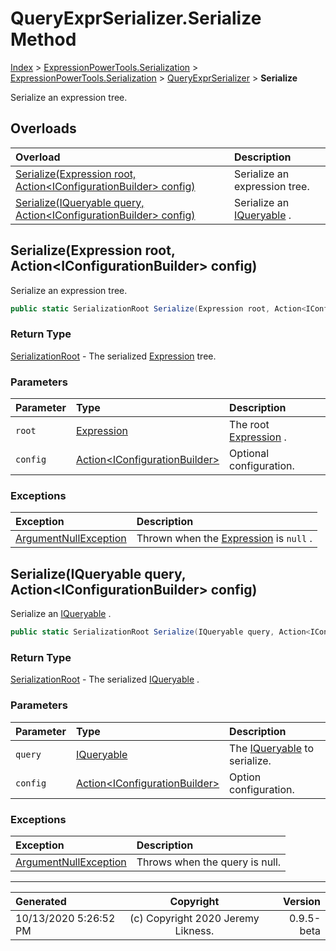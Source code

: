 ﻿# QueryExprSerializer.Serialize Method

[Index](../index.md) > [ExpressionPowerTools.Serialization](ExpressionPowerTools.Serialization.a.md) > [ExpressionPowerTools.Serialization](ExpressionPowerTools.Serialization.n.md) > [QueryExprSerializer](ExpressionPowerTools.Serialization.QueryExprSerializer.cs.md) > **Serialize**

Serialize an expression tree.

## Overloads

| Overload | Description |
| :-- | :-- |
| [Serialize(Expression root, Action&lt;IConfigurationBuilder> config)](#serializeexpression-root-actioniconfigurationbuilder-config) | Serialize an expression tree. |
| [Serialize(IQueryable query, Action&lt;IConfigurationBuilder> config)](#serializeiqueryable-query-actioniconfigurationbuilder-config) | Serialize an [IQueryable](https://docs.microsoft.com/dotnet/api/system.linq.iqueryable) . |
## Serialize(Expression root, Action&lt;IConfigurationBuilder> config)

Serialize an expression tree.

```csharp
public static SerializationRoot Serialize(Expression root, Action<IConfigurationBuilder> config)
```

### Return Type

 [SerializationRoot](ExpressionPowerTools.Serialization.Serializers.SerializationRoot.cs.md)  - The serialized [Expression](https://docs.microsoft.com/dotnet/api/system.linq.expressions.expression) tree.

### Parameters

| Parameter | Type | Description |
| :-- | :-- | :-- |
| `root` | [Expression](https://docs.microsoft.com/dotnet/api/system.linq.expressions.expression) | The root [Expression](https://docs.microsoft.com/dotnet/api/system.linq.expressions.expression) . |
| `config` | [Action&lt;IConfigurationBuilder>](https://docs.microsoft.com/dotnet/api/system.action-1) | Optional configuration. |

### Exceptions

| Exception | Description |
| :-- | :-- |
| [ArgumentNullException](https://docs.microsoft.com/dotnet/api/system.argumentnullexception) | Thrown when the [Expression](https://docs.microsoft.com/dotnet/api/system.linq.expressions.expression) is `null` . |

## Serialize(IQueryable query, Action&lt;IConfigurationBuilder> config)

Serialize an [IQueryable](https://docs.microsoft.com/dotnet/api/system.linq.iqueryable) .

```csharp
public static SerializationRoot Serialize(IQueryable query, Action<IConfigurationBuilder> config)
```

### Return Type

 [SerializationRoot](ExpressionPowerTools.Serialization.Serializers.SerializationRoot.cs.md)  - The serialized [IQueryable](https://docs.microsoft.com/dotnet/api/system.linq.iqueryable) .

### Parameters

| Parameter | Type | Description |
| :-- | :-- | :-- |
| `query` | [IQueryable](https://docs.microsoft.com/dotnet/api/system.linq.iqueryable) | The [IQueryable](https://docs.microsoft.com/dotnet/api/system.linq.iqueryable) to serialize. |
| `config` | [Action&lt;IConfigurationBuilder>](https://docs.microsoft.com/dotnet/api/system.action-1) | Option configuration. |

### Exceptions

| Exception | Description |
| :-- | :-- |
| [ArgumentNullException](https://docs.microsoft.com/dotnet/api/system.argumentnullexception) | Throws when the query is null. |


---

| Generated | Copyright | Version |
| :-- | :-: | --: |
| 10/13/2020 5:26:52 PM | (c) Copyright 2020 Jeremy Likness. | 0.9.5-beta |

